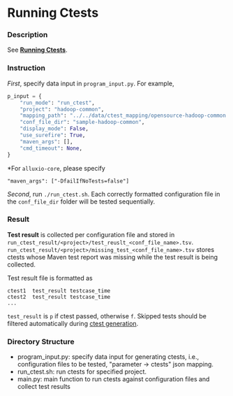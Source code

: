 # Running Ctests

### Description

See **[Running Ctests](https://github.com/xlab-uiuc/openctest/tree/master/core#2-running-ctests)**.

### Instruction

*First*, specify data input in `program_input.py`. For example,

```python
p_input = {
    "run_mode": "run_ctest",
    "project": "hadoop-common",
    "mapping_path": "../../data/ctest_mapping/opensource-hadoop-common.json",
    "conf_file_dir": "sample-hadoop-common",
    "display_mode": False,
    "use_surefire": True,
    "maven_args": [],
    "cmd_timeout": None,
}
```
*For `alluxio-core`, please specify
```
"maven_args": ["-DfailIfNoTests=false"]
```

*Second*, run `./run_ctest.sh`. Each correctly formatted configuration file in the `conf_file_dir` folder will be tested sequentially.

### Result

**Test result** is collected per configuration file and stored in `run_ctest_result/<project>/test_reuslt_<conf_file_name>.tsv`.  
`run_ctest_result/<project>/missing_test_<conf_file_name>.tsv` stores ctests whose Maven test report was missing while the test result is being collected.

Test result file is formatted as
```
ctest1	test_result	testcase_time	
ctest2	test_result	testcase_time
...
```

`test_result` is `p` if ctest passed, otherwise `f`. Skipped tests should be filtered automatically during [ctest generation](https://github.com/xlab-uiuc/openctest/tree/master/core#1-generating-ctests).


### Directory Structure

- program_input.py: specify data input for generating ctests, i.e., configuration files to be tested, "parameter -> ctests" json mapping.
- run_ctest.sh: run ctests for specified project.
- main.py: main function to run ctests against configuration files and collect test results
